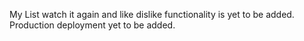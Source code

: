 My List watch it again and like dislike functionality is yet to be added.
Production deployment yet to be added.
